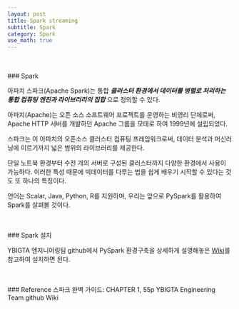 ```yaml
---
layout: post
title: Spark streaming
subtitle: Spark
category: Spark
use_math: true
---
```


<br>
<br>
### Spark

아파치 스파크(Apache Spark)는 통합 ___클러스터 환경에서 데이터를 병렬로 처리하는 통합 컴퓨팅 엔진과 라이브러리의 집합___ 으로 정의할 수 있다.

아파치(Apache)는 오픈 소스 소프트웨어 프로젝트를 운영하는 비영리 단체로써, Apache HTTP 서버를 개발하던 Apache 그룹을 모태로 하여 1999년에 설립되었다.

스파크는 이 아파치의 오픈소스 클러스터 컴퓨팅 프레임워크로써, 데이터 분석과 머신러닝에 이르기까지 넓은 범위의 라이브러리를 제공한다.

단일 노트북 환경부터 수천 개의 서버로 구성된 클러스터까지 다양한 환경에서 사용이 가능하다. 이러한 특성 때문에 빅데이터를 다루는 법을 쉽게 배우기 시작할 수 있다는 것도 또 하나의 특징이다.

언어는 Scalar, Java, Python, R를 지원하며, 우리는 앞으로 PySpark를 활용하여 Spark를 살펴볼 것이다.

<br>
<br>
### Spark 설치

YBIGTA 엔지니어링팀 github에서 PySpark 환경구축을 상세하게 설명해놓은 [Wiki](https://github.com/YBIGTA/EngineeringTeam/wiki)를 참고하여 설치하면 된다.

<br>
<br>
### Reference
스파크 완벽 가이드: CHAPTER 1, 55p
YBIGTA Engineering Team github Wiki
